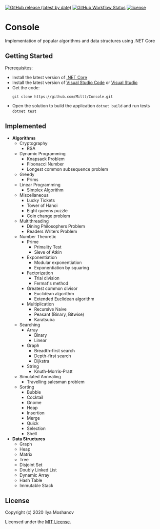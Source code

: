 [![GitHub release (latest by date)](https://img.shields.io/github/v/release/Miltt/Console)](https://github.com/Miltt/Console/releases/tag/v1.0)
[![GitHub Workflow Status](https://img.shields.io/github/workflow/status/Miltt/Console/.NETCore)](https://github.com/Miltt/Console/actions)
[![license](https://img.shields.io/github/license/Miltt/Console)](https://github.com/Miltt/Console/blob/master/LICENSE)

# Console
Implementation of popular algorithms and data structures using .NET Core

## Getting Started
Prerequisites:
* Install the latest version of [.NET Core](https://dotnet.microsoft.com/download)
* Install the latest version of [Visual Studio Code](https://code.visualstudio.com/Download) or [Visual Studio](https://developer.microsoft.com/en-us/windows/downloads)
* Get the code:
  ```
  git clone https://github.com/Miltt/Console.git
  ```
* Open the solution to build the application `dotnet build` and run tests `dotnet test`
  
## Implemented
* **Algorithms**
  * Cryptography
    * RSA
  * Dynamic Programming
    * Knapsack Problem
    * Fibonacci Number
    * Longest common subsequence problem
  * Greedy
    * Prims
  * Linear Programming
    * Simplex Algorithm
  * Miscellaneous
    * Lucky Tickets
    * Tower of Hanoi
    * Eight queens puzzle
    * Coin change problem
  * Multithreading
    * Dining Philosophers Problem
    * Readers Writers Problem
  * Number Theoretic
    * Prime
      * Primality Test
      * Sieve of Atkin
    * Exponentiation
      * Modular exponentiation
      * Exponentiation by squaring
    * Factorization
      * Trial division
      * Fermat's method
    * Greatest common divisor
      * Euclidean algorithm
      * Extended Euclidean algorithm
    * Multiplication
      * Recursive Naive
      * Peasant (Binary, Bitwise)
      * Karatsuba
  * Searching
    * Array
      * Binary
      * Linear
    * Graph
      * Breadth-first search
      * Depth-first search
      * Dijkstra
    * String
      * Knuth-Morris-Pratt
  * Simulated Annealing
    * Travelling salesman problem
  * Sorting
    * Bubble
    * Cocktail
    * Gnome
    * Heap
    * Insertion
    * Merge
    * Quick
    * Selection
    * Shell
* **Data Structures**
  * Graph
  * Heap
  * Matrix
  * Tree
  * Disjoint Set
  * Doubly Linked List
  * Dynamic Array
  * Hash Table
  * Immutable Stack

## License
Copyright (c) 2020 Ilya Moshanov

Licensed under the [MIT License](./LICENSE).
